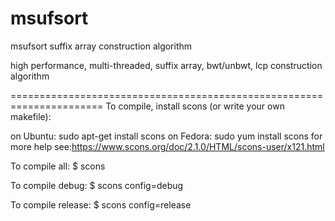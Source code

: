 # msufsort
msufsort suffix array construction algorithm

high performance, multi-threaded, suffix array, bwt/unbwt, lcp construction algorithm

======================================================================
To compile, install scons (or write your own makefile):

on Ubuntu: sudo apt-get install scons
on Fedora: sudo yum install scons
for more help see:https://www.scons.org/doc/2.1.0/HTML/scons-user/x121.html


To compile all:
$ scons

To compile debug:
$ scons config=debug

To compile release:
$ scons config=release

